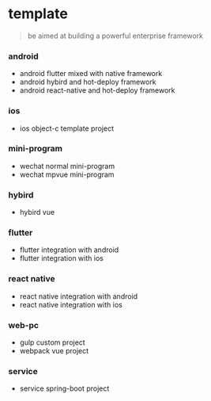 # template
> be aimed at building a powerful enterprise framework

### android
- android flutter mixed with native framework
- android hybird and hot-deploy framework
- android react-native and hot-deploy framework

### ios
- ios object-c template project

### mini-program
- wechat normal mini-program
- wechat mpvue mini-program

### hybird
- hybird vue

### flutter
- flutter integration with android
- flutter integration with ios

### react native
- react native integration with android
- react native integration with ios

### web-pc
- gulp custom project
- webpack vue project

### service
- service spring-boot project